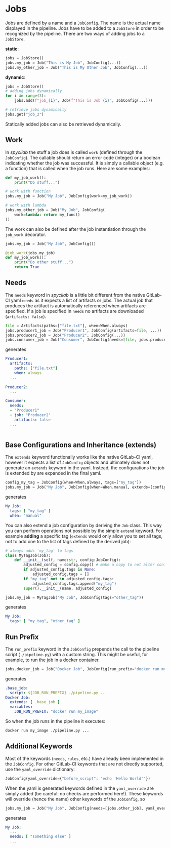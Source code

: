 # Jobs
Jobs are defined by a name and a `JobConfig`.
The name is the actual name displayed in the pipeline.
Jobs have to be added to a `JobStore` in order to be recognized by the pipeline.
There are two ways of adding jobs to a `JobStore`.

**static**:
```python
jobs = JobStore()
jobs.my_job = Job("This is My Job", JobConfig(...))
jobs.my_other_job = Job("This is My Other Job", JobConfig(...))
```

**dynamic**:
```python
jobs = JobStore()
# adding jobs dynamically
for i in range(3):
    jobs.add(f"job_{i}", Job(f"This is Job {i}", JobConfig(...)))

# retrieve jobs dynamically
jobs.get("job_2")
```
Statically added jobs can also be retrieved dynamically.

## Work
In *spycilab* the stuff a job does is called `work` (defined through the `JobConfig`).
The callable should return an error code (integer) or a boolean indicating whether the job was successful.
It is simply a callable object (e.g. a function) that is called when the job runs.
Here are some examples:
```python
def my_job_work():
    print("Do stuff...")

# work with function
jobs.my_job = Job("My Job", JobConfig(work=my_job_work))

# work with lambda
jobs.my_other_job = Job("My Job", JobConfig(
    work=lambda: return my_func()
))
```
The work can also be defined after the job instantiation through the `job_work` decorator.
```python
jobs.my_job = Job("My Job", JobConfig())

@job_work(jobs.my_job)
def my_job_work():
    print("Do other stuff...")
    return True
```

## Needs
The `needs` keyword in *spycilab* is a little bit different from the native GitLab-CI yaml `needs` as it expects a list of artifacts or jobs.
The actual job that produces the artifact is automatically referenced when artifacts are specified.
If a job is specified in `needs` no artifacts are downloaded (`artifacts: false`).
```python
file = Artifacts(paths=["file.txt"], when=When.always)
jobs.producer1_job = Job("Producer1", JobConfig(artifacts=file, ...))
jobs.producer2_job = Job("Producer2", JobConfig(...))
jobs.consumer_job = Job("Consumer", JobConfig(needs=[file, jobs.producer2_job], ...))
```
generates
```yaml
Producer1:
  artifacts:
    paths: ["file.txt"]
    when: always
  ...
  
Producer2:
  ...

Consumer:
  needs:
  - "Producer1"
  - job: "Producer2"
    artifacts: false
  ...
    
```

## Base Configurations and Inheritance (extends)
The `extends` keyword functionally works like the native GitLab-CI yaml, however it expects a list of `JobConfig` objects and
ultimately does not generate an `extends` keyword in the yaml.
Instead, the configurations the job is extended by are expanded in the final yaml.
```python
config_my_tag = JobConfig(when=When.always, tags=["my_tag"])
jobs.my_job = Job("My Job", JobConfig(when=When.manual, extends=[config_my_tag]))
```
generates
```yaml
My Job:
  tags: [ "my_tag" ]
  when: "manual"
```
You can also extend a job configuration by deriving the `Job` class.
This way you can perform operations not possible by the simple `extend` keyword.
For example **adding** a specific tag (`extends` would only allow you to set all tags, not to add one to the list of tags defined by the derived job):
```python
# always adds 'my_tag' to tags
class MyTagJob(Job):
    def __init__(self, name:str, config:JobConfig):
        adjusted_config = config.copy() # make a copy to not alter config, as it may be used in other jobs as well
        if adjusted_config.tags is None:
            adjusted_config.tags = []
        if "my_tag" not in adjusted_config.tags:
            adjusted_config.tags.append("my_tag")
        super().__init__(name, adjusted_config)

jobs.my_job = MyTagJob("My Job", JobConfig(tags="other_tag"))
```
generates
```yaml
My Job:
  tags: [ "my_tag", "other_tag" ]
```


## Run Prefix
The `run_prefix` keyword in the `JobConfig` prepends the call to the pipeline script (`./pipeline.py`) with a custom string.
This might be useful, for example, to run the job in a docker container.
```python
jobs.docker_job = Job("Docker Job", JobConfig(run_prefix="docker run my_image"))
```
generates
```yaml
.base_job:
  script: ${JOB_RUN_PREFIX} ./pipeline.py ... 
Docker Job:
  extends: [ .base_job ]
  variables:
    JOB_RUN_PREFIX: "docker run my_image"
```
So when the job runs in the pipeline it executes:
```bash
docker run my_image ./pipeline.py ...
```

## Additional Keywords
Most of the keywords (`needs`, `rules`, etc.) have already been implemented in the `JobConfig`.
For other GitLab-CI keywords that are not directly supported, use the `yaml_override` dictionary:
```python
JobConfig(yaml_override={"before_script": "echo 'Hello World'"})
```
When the yaml is generated keywords defined in the `yaml_override` are simply added (be careful: no checks are performed here!).
These keywords will override (hence the name) other keywords of the `JobConfig`, so
```python
jobs.my_job = Job("My Job", JobConfig(needs=[jobs.other_job], yaml_override={"needs": ["something else"]}))
```
generates
```yaml
My Job:
  ...
  needs: [ "something else" ]
  ...
```